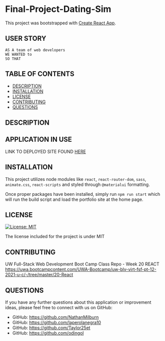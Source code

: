 # Final-Project-Dating-Sim

This project was bootstrapped with [Create React App](https://github.com/facebook/create-react-app).

## USER STORY

    AS A team of web developers
    WE WANTED to 
    SO THAT 

## TABLE OF CONTENTS

- [DESCRIPTION](#description)
- [INSTALLATION](#installation)
- [LICENSE](#license)
- [CONTRIBUTING](#contributing)
- [QUESTIONS](#questions)

## DESCRIPTION



## APPLICATION IN USE

LINK TO DEPLOYED SITE FOUND [HERE](https://google.com/)




## INSTALLATION

This project utilizes node modules like `react`, `react-router-dom`, `sass`, `animate.css`, `react-scripts` and styled through `@materialui` formatting.

Once proper packages have been installed, simply run `npm run start` which will run the build script and load the portfolio site at the home page.

## LICENSE

[![License: MIT](https://img.shields.io/badge/License-MIT-blue.svg)](https://opensource.org/licenses/MIT)

The license included for the project is under MIT

## CONTRIBUTING

UW Full-Stack Web Development Boot Camp Class Repo - Week 20 REACT
https://uwa.bootcampcontent.com/UWA-Bootcamp/uw-blv-virt-fsf-pt-12-2021-u-c/-/tree/master/20-React

## QUESTIONS

If you have any further questions about this application or improvement ideas, please feel free to connect with us on GitHub:

- GitHub: https://github.com/NathanMilburn
- GitHub: https://github.com/laperolanegra10
- GitHub: https://github.com/Taylor25et
- GitHub: https://github.com/odingol
